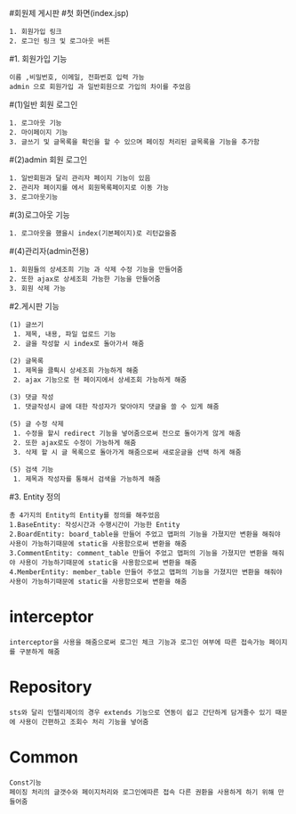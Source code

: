 #회원제 게시판
#첫 화면(index.jsp)
```
1. 회원가입 링크
2. 로그인 링크 및 로그아웃 버튼
```
#1. 회원가입 기능 
````
이름 ,비밀번호, 이메일, 전화번호 입력 가능
admin 으로 회원가입 과 일반회원으로 가입의 차이를 주었음
````
#(1)일반 회원 로그인
````
1. 로그아웃 기능
2. 마이페이지 기능
3. 글쓰기 및 글목록을 확인을 할 수 있으며 페이징 처리된 글목록을 기능을 추가함
````
#(2)admin 회원 로그인
````
1. 일반회원과 달리 관리자 페이지 기능이 있음
2. 관리자 페이지를 에서 회원목록페이지로 이동 가능
3. 로그아웃기능
````
#(3)로그아웃 기능
````
1. 로그아웃을 했을시 index(기본페이지)로 리턴값을줌
````
#(4)관리자(admin전용)
````
1. 회원들의 상세조희 기능 과 삭제 수정 기능을 만들어줌
2. 또한 ajax로 상세조회 가능한 기능을 만들어줌
3. 회원 삭제 가능
````


#2.게시판 기능

```
(1) 글쓰기
 1. 제목, 내용, 파일 업로드 기능
 2. 글을 작성할 시 index로 돌아가서 해줌
```
```
(2) 글목록
 1. 제목을 클릑시 상세조회 가능하게 해줌
 2. ajax 기능으로 현 페이지에서 상세조회 가능하게 해줌
```
```
(3) 댓글 작성
 1. 댓글작성시 글에 대한 작성자가 맞아야지 댓글을 쓸 수 있게 해줌
```
```
(5) 글 수정 삭제
 1. 수정을 할시 redirect 기능을 넣어줌으로써 전으로 돌아가게 않게 해줌
 2. 또한 ajax로도 수정이 가능하게 해줌
 3. 삭제 할 시 글 목록으로 돌아가게 해줌으로써 새로운글을 선택 하게 해줌
```
```
(5) 검색 기능
 1. 제목과 작성자를 통해서 검색을 가능하게 해줌
```
#3. Entity  정의
```
총 4가지의 Entity의 Entity를 정의를 해주었음
1.BaseEntity: 작성시간과 수행시간이 가능한 Entity
2.BoardEntity: board_table을 만들어 주었고 맵퍼의 기능을 가졌지만 변환을 해줘야 사용이 가능하기때문에 static을 사용함으로써 변환을 해줌
3.CommentEntity: comment_table 만들어 주었고 맵퍼의 기능을 가졌지만 변환을 해줘야 사용이 가능하기때문에 static을 사용함으로써 변환을 해줌
4.MemberEntity: member_table 만들어 주었고 맵퍼의 기능을 가졌지만 변환을 해줘야 사용이 가능하기때문에 static을 사용함으로써 변환을 해줌
```
# interceptor
````
interceptor을 사용을 해줌으로써 로그인 체크 기능과 로그인 여부에 따른 접속가능 페이지를 구분하게 해줌
````
# Repository
````
sts와 달리 인텔리제이의 경우 extends 기능으로 연동이 쉽고 간단하게 담겨줄수 있기 때문에 사용이 간편하고 조회수 처리 기능을 넣어줌
````
# Common
````
Const기능
페이징 처리의 글갯수와 페이지처리와 로그인에따른 접속 다른 권환을 사용하게 하기 위해 만들어줌
````

``````````





